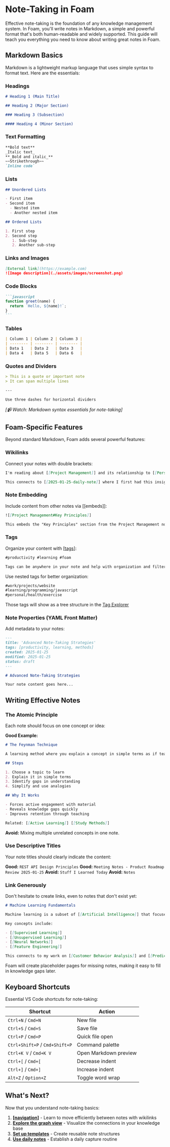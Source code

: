 # Note-Taking in Foam

Effective note-taking is the foundation of any knowledge management system. In Foam, you'll write notes in Markdown, a simple and powerful format that's both human-readable and widely supported. This guide will teach you everything you need to know about writing great notes in Foam.

## Markdown Basics

Markdown is a lightweight markup language that uses simple syntax to format text. Here are the essentials:

### Headings

```markdown
# Heading 1 (Main Title)

## Heading 2 (Major Section)

### Heading 3 (Subsection)

#### Heading 4 (Minor Section)
```

### Text Formatting

```markdown
**Bold text**
_Italic text_
**_Bold and italic_**
~~Strikethrough~~
`Inline code`
```

### Lists

```markdown
## Unordered Lists

- First item
- Second item
  - Nested item
  - Another nested item

## Ordered Lists

1. First step
2. Second step
   1. Sub-step
   2. Another sub-step
```

### Links and Images

```markdown
[External link](https://example.com)
![Image description](./assets/images/screenshot.png)
```

### Code Blocks

````markdown
```javascript
function greet(name) {
  return `Hello, ${name}!`;
}
```
````

### Tables

```markdown
| Column 1 | Column 2 | Column 3 |
| -------- | -------- | -------- |
| Data 1   | Data 2   | Data 3   |
| Data 4   | Data 5   | Data 6   |
```

### Quotes and Dividers

```markdown
> This is a quote or important note
> It can span multiple lines

---

Use three dashes for horizontal dividers
```

_[📹 Watch: Markdown syntax essentials for note-taking]_

## Foam-Specific Features

Beyond standard Markdown, Foam adds several powerful features:

### Wikilinks

Connect your notes with double brackets:

```markdown
I'm reading about [[Project Management]] and its relationship to [[Personal Productivity]].

This connects to [[2025-01-25-daily-note]] where I first had this insight.
```

### Note Embedding

Include content from other notes via [[embeds]]:

```markdown
![[Project Management#Key Principles]]

This embeds the "Key Principles" section from the Project Management note.
```

### Tags

Organize your content with [[tags]]:

```markdown
#productivity #learning #foam

Tags can be anywhere in your note and help with organization and filtering.
```

Use nested tags for better organization:

```markdown
#work/projects/website
#learning/programming/javascript
#personal/health/exercise
```

Those tags will show as a tree structure in the [Tag Explorer](../features/tags.md)

### Note Properties (YAML Front Matter)

Add metadata to your notes:

```markdown
---
title: 'Advanced Note-Taking Strategies'
tags: [productivity, learning, methods]
created: 2025-01-25
modified: 2025-01-25
status: draft
---

# Advanced Note-Taking Strategies

Your note content goes here...
```

## Writing Effective Notes

### The Atomic Principle

Each note should focus on one concept or idea:

**Good Example:**

```markdown
# The Feynman Technique

A learning method where you explain a concept in simple terms as if teaching it to someone else.

## Steps

1. Choose a topic to learn
2. Explain it in simple terms
3. Identify gaps in understanding
4. Simplify and use analogies

## Why It Works

- Forces active engagement with material
- Reveals knowledge gaps quickly
- Improves retention through teaching

Related: [[Active Learning]] [[Study Methods]]
```

**Avoid:**
Mixing multiple unrelated concepts in one note.

### Use Descriptive Titles

Your note titles should clearly indicate the content:

**Good:** `REST API Design Principles`
**Good:** `Meeting Notes - Product Roadmap Review 2025-01-25`
**Avoid:** `Stuff I Learned Today`
**Avoid:** `Notes`

### Link Generously

Don't hesitate to create links, even to notes that don't exist yet:

```markdown
# Machine Learning Fundamentals

Machine learning is a subset of [[Artificial Intelligence]] that focuses on creating algorithms that can learn from [[Data]].

Key concepts include:

- [[Supervised Learning]]
- [[Unsupervised Learning]]
- [[Neural Networks]]
- [[Feature Engineering]]

This connects to my work on [[Customer Behavior Analysis]] and [[Predictive Analytics]].
```

Foam will create placeholder pages for missing notes, making it easy to fill in knowledge gaps later.

## Keyboard Shortcuts

Essential VS Code shortcuts for note-taking:

| Shortcut                       | Action                |
| ------------------------------ | --------------------- |
| `Ctrl+N` / `Cmd+N`             | New file              |
| `Ctrl+S` / `Cmd+S`             | Save file             |
| `Ctrl+P` / `Cmd+P`             | Quick file open       |
| `Ctrl+Shift+P` / `Cmd+Shift+P` | Command palette       |
| `Ctrl+K V` / `Cmd+K V`         | Open Markdown preview |
| `Ctrl+[` / `Cmd+[`             | Decrease indent       |
| `Ctrl+]` / `Cmd+]`             | Increase indent       |
| `Alt+Z` / `Option+Z`           | Toggle word wrap      |

## What's Next?

Now that you understand note-taking basics:

1. **[[navigation]]** - Learn to move efficiently between notes with wikilinks
2. **[Explore the graph view](../features/graph-view.md)** - Visualize the connections in your knowledge base
3. **[Set up templates](../features/templates.md)** - Create reusable note structures
4. **[Use daily notes](../features/daily-notes.md)** - Establish a daily capture routine

[navigation]: navigation.md 'Navigation in Foam'
[tags]: ../features/tags.md 'Tags'

